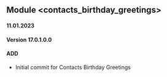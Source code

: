 ## Module <contacts_birthday_greetings>

#### 11.01.2023
#### Version 17.0.1.0.0
#### ADD
- Initial commit for Contacts Birthday Greetings